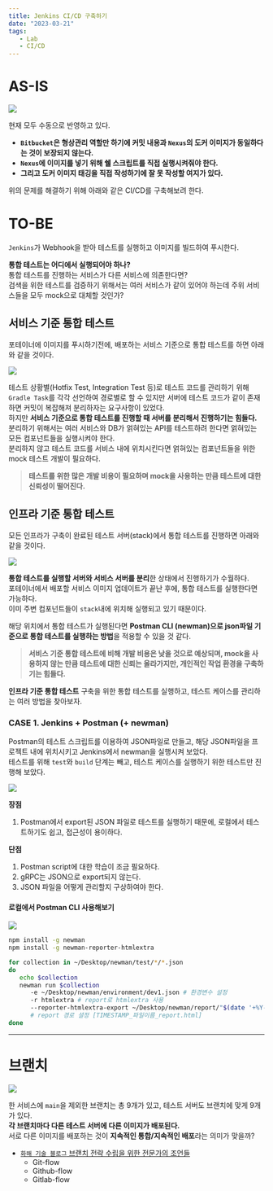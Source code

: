 ```yaml
---
title: Jenkins CI/CD 구축하기
date: "2023-03-21"
tags:
   - Lab
   - CI/CD
---
```


# AS-IS

![](ASIS.png)

현재 모두 수동으로 반영하고 있다.  
- **`Bitbucket`은 형상관리 역할만 하기에 커밋 내용과 `Nexus`의 도커 이미지가 동일하다는 것이 보장되지 않는다.**  
- **`Nexus`에 이미지를 넣기 위해 쉘 스크립트를 직접 실행시켜줘야 한다.**  
- **그리고 도커 이미지 태깅을 직접 작성하기에 잘 못 작성할 여지가 있다.** 
  
위의 문제를 해결하기 위해 아래와 같은 CI/CD를 구축해보려 한다.  
  
# TO-BE

`Jenkins`가 Webhook을 받아 테스트를 실행하고 이미지를 빌드하여 푸시한다.  
    
**통합 테스트는 어디에서 실행되어야 하나?**  
통합 테스트를 진행하는 서비스가 다른 서비스에 의존한다면?  
검색을 위한 테스트를 검증하기 위해서는 여러 서비스가 같이 있어야 하는데 주위 서비스들을 모두 mock으로 대체할 것인가?  

## 서비스 기준 통합 테스트

포테이너에 이미지를 푸시하기전에, 배포하는 서비스 기준으로 통합 테스트를 하면 아래와 같을 것이다.  

![](TOBE.png)

테스트 상황별(Hotfix Test, Integration Test 등)로 테스트 코드를 관리하기 위해 `Gradle Task`를 각각 선언하여 경로별로 할 수 있지만 서버에 테스트 코드가 같이 존재하면 커밋이 복잡해져 분리하자는 요구사항이 있었다.  
하지만 **서비스 기준으로 통합 테스트를 진행할 때 서버를 분리해서 진행하기는 힘들다.**  
분리하기 위해서는 여러 서비스와 DB가 얽혀있는 API를 테스트하려 한다면 얽혀있는 모든 컴포넌트들을 실행시켜야 한다.  
분리하지 않고 테스트 코드를 서비스 내에 위치시킨다면 얽혀있는 컴포넌트들을 위한 mock 테스트 개발이 필요하다.  
> **테스트를 위한 많은 개발 비용이 필요하며 mock을 사용하는 만큼 테스트에 대한 신뢰성이 떨어진다.**  

## 인프라 기준 통합 테스트

모든 인프라가 구축이 완료된 테스트 서버(stack)에서 통합 테스트를 진행하면 아래와 같을 것이다.  

![](TOBE2.png)

**통합 테스트를 실행할 서버와 서비스 서버를 분리**한 상태에서 진행하기가 수월하다.  
포테이너에서 배포할 서비스 이미지 업데이트가 끝난 후에, 통합 테스트를 실행한다면 가능하다.  
이미 주변 컴포넌트들이 `stack`내에 위치해 실행되고 있기 때문이다.  
  
해당 위치에서 통합 테스트가 실행된다면 **Postman CLI (newman)으로 json파일 기준으로 통합 테스트를 실행하는 방법**을 적용할 수 있을 것 같다.  
> **서비스 기준 통합 테스트에 비해 개발 비용은 낮을 것으로 예상되며, mock을 사용하지 않는 만큼 테스트에 대한 신뢰는 올라가지만, 개인적인 작업 환경을 구축하기는 힘들다.**  
  
**인프라 기준 통합 테스트** 구축을 위한 통합 테스트를 실행하고, 테스트 케이스를 관리하는 여러 방법을 찾아보자.

### CASE 1. Jenkins + Postman (+ newman)

Postman의 테스트 스크립트를 이용하여 JSON파일로 만들고, 해당 JSON파일을 프로젝트 내에 위치시키고 Jenkins에서 newman을 실행시켜 보았다.  
테스트를 위해 `test`와 `build` 단계는 빼고, 테스트 케이스를 실행하기 위한 테스트만 진행해 보았다.  

![](case1.png)

**장점**  
1. Postman에서 export된 JSON 파일로 테스트를 실행하기 때문에, 로컬에서 테스트하기도 쉽고, 접근성이 용이하다.
   
**단점**
1. Postman script에 대한 학습이 조금 필요하다.
2. gRPC는 JSON으로 export되지 않는다.
3. JSON 파일을 어떻게 관리할지 구상하여야 한다.

#### **로컬에서 Postman CLI 사용해보기**

![](folderStructure.png)

```bash
npm install -g newman
npm install -g newman-reporter-htmlextra

for collection in ~/Desktop/newman/test/*/*.json
do
   echo $collection
   newman run $collection 
      -e ~/Desktop/newman/environment/dev1.json # 환경변수 설정
      -r htmlextra # report로 htmlextra 사용
      --reporter-htmlextra-export ~/Desktop/newman/report/"$(date '+%Y-%m-%d_%H-%M-%S')"_$(basename "$collection" .json)'_report'.html 
      # report 경로 셜정 [TIMESTAMP_파일이름_report.html]
done
```

***

# 브랜치

![](branch.png)

한 서비스에 `main`을 제외한 브랜치는 총 9개가 있고, 테스트 서버도 브랜치에 맞게 9개가 있다.  
**각 브랜치마다 다른 테스트 서버에 다른 이미지가 배포된다.**  
서로 다른 이미지를 배포하는 것이 **지속적인 통합/지속적인 배포**라는 의미가 맞을까?  
- [`화해 기술 블로그` 브랜치 전략 수립을 위한 전문가의 조언들](https://blog.hwahae.co.kr/all/tech/9507)
  - Git-flow
  - Github-flow
  - Gitlab-flow